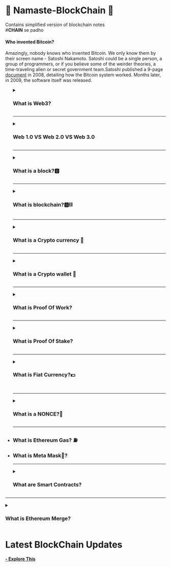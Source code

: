 # 🙏 Namaste-BlockChain 🙏
Contains simplified version of blockchain notes<br>
#**CHAIN** se padho

<h4><b>Who invented Bitcoin?</b></h4>
Amazingly, nobody knows who invented Bitcoin. We only know them by their screen name - Satoshi Nakamoto. Satoshi could be a single person, a group of programmers, or if you believe some of the weirder theories, a time-traveling alien or secret government team.Satoshi published a 9-page <a href="https://bitcoin.org/bitcoin.pdf">document</a> in 2008, detailing how the Bitcoin system worked. Months later, in 2009, the software itself was released.
<ul>
<details>
<summary><h3>What is Web3?</h3></summary>
<br>
Web3 has become a catch-all term for the vision of a new, better internet. At its core, Web3 uses blockchains, cryptocurrencies, and NFTs to give power back to the users in the form of ownership.
Instead of a Web monopolized by large technology companies, Web3 embraces decentralization and is being built, operated, and owned by its users. Web3 puts power in the hands of individuals rather than corporations. Before we talk about Web3, let's explore how we got here.
<hr>
<ul><h3>Core ideas of Web3</h3>
<li>Web3 is decentralized: instead of large swathes of the internet controlled and owned by centralized entities, ownership gets distributed amongst its builders and users.
<li>Web3 is permissionless: everyone has equal access to participate in Web3, and no one gets excluded.
<li>Web3 has native payments: it uses cryptocurrency for spending and sending money online instead of relying on the outdated infrastructure of banks and payment processors.
<li>Web3 is trustless: it operates using incentives and economic mechanisms instead of relying on trusted third-parties.
</ul>
</details>
<hr>

  <details>
  <summary><h3>Web 1.0 VS Web 2.0 VS Web 3.0 </h3></summary>
  <br>
  <b>Web 1.0<b><br>
  <p>The first inception of Berners-Lee's creation, now known as 'Web 1.0', occurred roughly between 1990 to 2004. Web 1.0 was mainly static websites owned by companies, and there was close to zero interaction between users - individuals seldom produced content - leading to it being known as the read-only web.</p>
   <br> <b>Web 2.0<b><br>
   
   > If you're not paying for the product,You're the product
   
<p>The Web 2.0 period began in 2004 with the emergence of social media platforms. Instead of a read-only, the web evolved to be read-write. Instead of companies providing content to users, they also began to provide platforms to share user-generated content and engage in user-to-user interactions. As more people came online, a handful of top companies began to control a disproportionate amount of the traffic and value generated on the web. Web 2.0 also birthed the advertising-driven revenue model. While users could create content, they didn't own it or benefit from its monetization. Web 2.0 is the age of targeted advertising and the lack of privacy for it's users. </p>
    <br><b>Web 3.0- Read-Write-Own<b><br>
    
   > Privacy is in your hands
    
  <p> Web3 is supposed to be a more decentralised web that challenges the dominance of the tech giants by concentrating the power and data in the hands of the users, instead of the big tech corporations. This means that data is distributed across networks and no single entity owns the information.
  Web3 can power the new financial world order on ‘metaverse’ and unleash innovation in online gaming, tokenisation of assets in virtual spaces and empower users to exercise complete control over their identity and data. </p>
</details>
 <hr>
  
<details>
<summary><h3>What is a block?🅱</h3></summary>
<br>
A blockchain network’s transactions are composed of sequential groups of data that are packaged together into “blocks” strung together linearly. Each block also contains a set of transaction data that is processed once the block is finalized. The individual blocks that make up the larger blockchain contain crucial information for the functioning of the network. Each new block contains cryptographically verifiable data regarding transactions, as well as a numerical challenge that must be completed in order for the current block to be approved and added to the blockchain. 
</details>
<hr>

<details>
<summary><h3>What is blockchain?🅱⛓️</h3></summary>

![Diagram of Pow](https://img.money.com/2022/06/What-Is-Blockchain-Infographic.jpg?quality=60)
<p>A blockchain is a distributed database or ledger that is shared among the nodes of a computer network. As a database, a blockchain stores information electronically in digital format. 

Blockchains are best known for their crucial role in cryptocurrency systems, such as Bitcoin, for maintaining a secure and decentralized record of transactions. 
The innovation with a blockchain is that it guarantees the fidelity and security of a record of data and generates trust without the need for a trusted third party.

One key difference between a typical database and a blockchain is that a database usually structures its data into tables, whereas a blockchain, as its name implies, structures its data into chunks (blocks) that are strung together. This data structure inherently makes an irreversible timeline of data when implemented in a decentralized nature. When a block is filled, it is set in stone and becomes a part of this timeline. Each block in the chain is given an exact timestamp when it is added to the chain.</p>
<br>
> Key Takeaways
  1. Blockchain is a type of shared database that differs from a typical database in the way that it stores information, blockchains 
  store data in blocks that are then linked together via cryptography.
  2. As new data comes in, it is entered into a fresh block. Once the block is filled with data, it is chained onto the previous block, which makes the data chained together in chronological order.
  3. Different types of information can be stored on a blockchain, but the most common use so far has been as a ledger for transactions.
  4. In Bitcoin’s case, blockchain is used in a decentralized way so that no single person or group has control, rather all users collectively retain control.
  5. Decentralized blockchains are immutable, which means that the data entered is irreversible. For Bitcoin, this means that transactions are permanently recorded and viewable to anyone.
  
</details>
<hr>

<details>
<summary><h3>What is a Crypto currency 💱</h3></summary>

![Crypto currency](https://d32ijn7u0aqfv4.cloudfront.net/wp/wp-content/uploads/raw/SOIN0521188_1560x880_desktop.jpg)
<br>
<p>
  A cryptocurrency is a form of digital asset based on a network that is distributed across a large number of computers. This decentralized structure allows them to exist outside the control of governments and central authorities.
  
  <b>OR<b><br>
 A digital currency that is secured by cryptography and is, typically, used as a medium of exchange within a peer-to-peer (P2P) digital economic system. The use of cryptographic techniques is what ensures that these systems are completely immune to fraud and counterfeiting

### Types of Cryptocurrency
1. Bitcoin
2. Ether (Ethereum)
3. Tether
4. Binance Coin
</p>
<a href = "https://www.fool.com/investing/stock-market/market-sectors/financials/cryptocurrency-stocks/types-of-cryptocurrencies/" target = "_blank">Explore Crypytocurrency in detail</a>
</details>
<hr>

<details>
<summary><h3>What is a Crypto wallet 👛</h3></summary>

![Crypto wallet](https://images.ctfassets.net/q5ulk4bp65r7/3GXsKOhU34b8g8FYMf2Y6x/991f9abe5d7fc74b662095a6ac20c17e/Learn_Illustration_What_is_a_Crypto_Wallet.jpg?w=768&fm=png)
<br>
<p>
  Crypto wallets store your private keys, keeping your crypto safe and accessible. They also allow you to send, receive, and spend cryptocurrencies like Bitcoin and Ethereum.

### Why are crypto wallets important?
Unlike a normal wallet, which can hold actual cash, crypto wallets technically don’t store your crypto. Your holdings live on the blockchain, but can only be accessed using a private key. Your keys prove your ownership of your digital money and allow you to make transactions. If you lose your private keys, you lose access to your money. That’s why it’s important to keep your hardware wallet safe, or use a trusted wallet provider like Coinbase.
</p>
<a href = "https://www.coinbase.com/learn/crypto-basics/what-is-a-crypto-wallet" target = "_blank">Learn more about wallets</a>
</details>
<hr>

<details>
<summary><h3>What is Proof Of Work?</h3></summary>

<p>PoW or proof of work is a special protocol that aims to deter cyber-attacks such as DDoS (distributed denial-of-service attacks), which can use up the resources of a computer stem with the help of multiple fake requests. It uses a trustless and distributed consensus system.

PoW implements a decentralized system and works without needing a central authority. The PoW consensus mechanism can verify transactions without needing a third party. PoW makes double-spending difficult by proving that every user has done several computations. Many other blockchain projects that copied the original Bitcoin code also follow the Proof of Work model.</p>

### How Does PoW Work?
![Diagram of Pow](https://www.guru99.com/images/pow-vs-pos-2.png)

<br>
<p>Proof of work requires an expensive computer calculation or, in other words, the process of mining. Mining needs to be performed to create trustless transactions on the blockchain.</p>

Step 1) Transactions are compiled and bundled up together in the form of a block.

Step 2) Miners then verify transactions within each block, checking to see if they are legitimate.

Step 3) Miners then solve a mathematical puzzle known as a proof of work problem to proceed. All miners have to compete.

Step 4) The first miner who solves each block problem is rewarded.

Step 5) The verified transactions are then stored on the blockchain.
<br>
> makes it expensive to cheat, but profitable to act honestly
<p>In Proof-of-work any block that includes an invalid transaction will be automatically rejected by the network. It’s expensive for you to even attempt to cheat. You’ll waste your own resources without any reward.
<br>

### Advantages of PoW

- Proof-of-Work was invented to stop double-spending attempts.
- It is one of the most secure consensus mechanisms.
- Cryptos based on PoW has more mining power and are more secure.
- Mining earns rewards in a typical PoW model.
- Proof of work is random yet fair.
<br>

### Proof of work examples
<p>
  Proof of work model has existed for a long time so let us go through some examples of PoW.

Emails

The first example we shall explore is emails attached with a lengthy piece of text. Ordinary computers can send millions of emails per day, but executing other tasks and receiving a lot of spam can affect its efficiency and reduce processing costs. PoW is used to lower processing cycles by providing complex computation problems which enhance security.

Cryptocurrencies

One of the most famously used examples of PoW is mining a cryptocurrency. The PoW model ensures that miners have direct authority within the network. It also prevents double-spending attacks from occurring. Miners have a fixed income because PoW includes enough headers in new blocks.

DDoS

Another example of PoW is migrating DDoS attacks that cause inconvenience and disruptions. The PoW algorithm solves complex mathematical problems by getting a collective solution. PoW helps to solve problems in a distributed sort of way. This way, even a small number of participants can solve complex problems.
</p>
</details>
<hr>

<details>
<summary><h3>What is Proof Of Stake?</h3></summary>

<p>In the case of proof of work, that cost is computing power.This requires an enormous amount of computing power and, thus, electricity. Ethereum uses 113 terawatt-hours per year—as much power as the Netherlands, according to Digiconomist. A single Ethereum transaction can consume as much power as an average US household uses in more than a week. Bitcoin’s energy consumption is even worse.

Proof of stake (PoS) is a type of consensus mechanism which is used to validate transactions on the blockchain. It works by allowing cryptocurrency owners to stake their coins. This gives them the right to verify new blocks of transactions on the blockchain and add them to the network.

An algorithm selects from a pool of validators based on the amount of funds they have locked up. The more you stake, the greater your chance of “winning the lottery.” If you’re chosen and your block is accepted by a committee of “attestors”—a group of validators randomly chosen by an algorithm—you are awarded newly minted ether.
 </p>

### How Does PoS Work?
![Diagram of Pow](https://www.guru99.com/images/pow-vs-pos-v1.webp)

<br>
<p>In theory, PoS is an “ideal” solution for scaling problems within the PoW mechanism. Ethereum 2.0 will be 100% proof-of-stake. Hence it will process its transactions, NFT transactions, and execute smart contract transactions.</p>

Step 1) Users who own native tokens of a blockchain store all or a part of it in staking pools safely.

Step 2) The algorithm pseudo-randomly chooses the next validator in line.

Step 3) The chosen validator has to propose a block and the number of transactions in it.

Step 4) Other participants get to approve and verify the proposed transaction.

Step 5) A new block is added to the blockchain.

Step 5) The selected validator earns a transaction fee.
<br>
  > Everyone is equal
<p>The Proof-of-Work model has become an unfair system where common participants have no chance of getting the mining rewards. But the same is not true for proof-of-stake, where everyone gets an equal opportunity to become a forger and get rewards.
<br>

### Advantages of PoS

- The PoS mechanism is safe from 51% of attacks.
- The Proof-of-stake does not need expensive hardware for processing.
- Transactions are faster and relatively inexpensive.
- Processing in the case of PoS does not use much energy.
- Stakes act as a financial motivator in the PoS model.
<br>

### Proof of Stake Examples
<p>
Proof-of-Stake is the so-called better way of solving cryptographic problems. Following are a few cryptocurrencies that use the PoS model that is faster and more secure than PoW.

Tezos:

The decentralized network of Tezos includes an incentive mechanism that rewards validators. For maintaining and securing the network, validators receive newly-created tokens. Stakes increase as new participants enter the network and become active. The PoS system in Tezos also protects rewards and blockchain data from tampering.

Ethereum 2.0:

The co-founder of Ethereum, Vitalik Buterin, proposed the Ethereum Improvement Proposal in 2016. It uses a modified version of the PoW algorithm called Sharding. The concept of Sharding can improve network performance by holding more hash power. Sharding would also increase the number of transactions in a block.

Cosmos:

Cosmos is popular for deploying a PoS network for widespread use (more than Bitcoin). By securing millions of users, the project hopes to become the largest PoS-based coin. Its target audience includes people who do not have access to the banking system.
</p>

</details>
<hr>
<details>
  <summary><h3>What is Fiat Currency?💵</h3></summary>
  <br>
  <img src="https://imgs.search.brave.com/pAcI6z8ufoNs1B4Rh-MmA2lYfFYAxj2xcmI8i9bKMm8/rs:fit:1200:669:1/g:ce/aHR0cHM6Ly93d3cu/ZWhvd3BvcnRhbC5j/b20vd3AtY29udGVu/dC91cGxvYWRzLzIw/MTcvMDcvQ3J5cHRv/Y3VycmVuY3ktdnMt/RmlhdC5wbmc"/>
  <p>Simply put, fiat currency is legal tender that derives its value from its issuing government rather than a physical good or commodity. The strength of the government that establishes the value of fiat currency is key in this type of money. Most countries around the world use the fiat currency system to purchase goods and services, invest, and save. Fiat currency replaced the gold standard and other commodity-based systems in establishing the value of legal tender.</p>
</details>
  <br>
  <hr>
  
  <details>
  <summary><h3>What is a NONCE?🔢</h3></summary>
  <br>
  <p>A nonce refers to a number or value that can only be used once. Nonces are often used on authentication protocols and cryptographic hash functions. In the         context of blockchain technology, a nonce refers to a pseudo-random number that is utilized as a counter during the process of mining.<br>
    For instance, Bitcoin miners need to try and guess a valid nonce as they perform multiple attempts to calculate a block hash that meets certain requirements         (i.e., that starts with a certain number of zeros). When competing to mine a new block, the first miner to find a nonce that results in a valid block hash is       granted the right to add the next block into the blockchain - and is rewarded for doing so.</p>
  </details>
  
  <hr>
  
  
<li><h3>What is Ethereum Gas? ⛽</h3>
<li><h3>What is Meta Mask🦊?</h3>
<hr>
<details>
<summary><h3>What are Smart Contracts?</h3></summary>
<br>
Smart contracts are the fundamental building blocks of Ethereum applications. They are computer programs stored on the blockchain that allows us to convert traditional contracts into digital parallels. Smart contracts are very logical - following an if this then that structure. This means they behave exactly as programmed and cannot be changed.
</details>
</ul>

<hr>
<details>
<summary><h3>What is Ethereum Merge?</h3></summary>
<br>
The Merge represents the joining of the existing execution layer of Ethereum (the Mainnet we use today) with its new proof-of-stake consensus layer, the Beacon Chain. It eliminates the need for energy-intensive mining and instead secures the network using staked ETH. A truly exciting step in realizing the Ethereum vision – more scalability, security, and sustainability.

After the blockchains merge, Ethereum will introduce sharding, a method of breaking down the single Ethereum blockchain into 64 separate chains, which will all be coordinated by the Beacon Chain.

Shard chains will allow for parallel processing, so the network can scale and support many more users than it currently does. Many see the inclusion of shard chains as the official completion of the Ethereum 2.0 upgrade, but it’s not scheduled to happen until 2023.

<a href="https://www.coinbase.com/ethereum-merge"><b>- Explore This</b></a>
</details>
</ul>

# Latest BlockChain Updates


<a href="https://academy.binance.com/en/start-here"><b>- Explore This</b></a>
